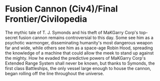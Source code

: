 # Fusion Cannon (Civ4)/Final Frontier/Civilopedia

The mythic tale of T. J. Symonds and his theft of MaKGarry Corp's top-secret fusion cannon remains controversial to this day. Some see him as a psychotic warmonger, disseminating humanity's most dangerous weapon far and wide, while others see him as a space-age Robin Hood, spreading the knowledge of a machine that could allow the meek to stand up against the mighty. How he evaded the predictive powers of MaKGarry Corp's Extended Range System shall never be known, but thanks to Symonds, the first class Battleships, the only vessel large enough to house the cannon, began rolling off the line throughout the universe.